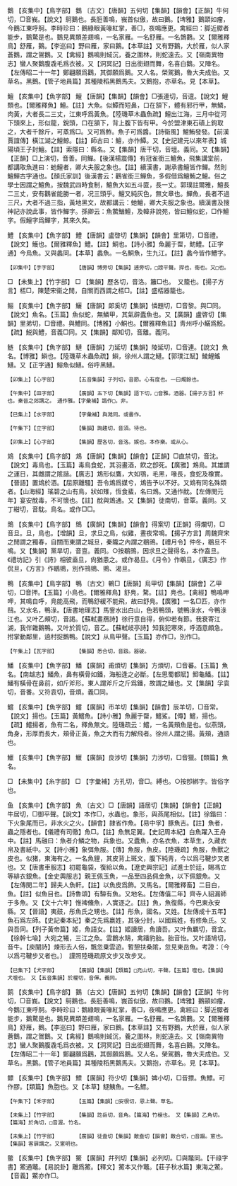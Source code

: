 <!-- { "loadSidebar": true } -->
鵝	【亥集中】【鳥字部】	鵝	〔古文〕【唐韻】五何切【集韻】【韻會】【正韻】牛何切，□音峩。【說文】鴚鵝也。長脰善鳴，峩首似傲，故曰鵝。【埤雅】鵝頸如瘤，今鵝江東呼鴚。李時珍曰：鵝綠眼黃喙紅掌，善□，夜鳴應更。禽經曰：脚近臎者能步，鵝騖是也。鵝見異類差翅鳴，一名家雁。一名舒雁。一名鵱鷜。又【爾雅釋鳥】舒雁，鵝。【李巡曰】野曰雁，家曰鵝。【本草註】又有野鵝，大於雁，似人家蒼鵝，謂之鴐鵝。又【禽經】鵝鳴則蜮沉，養之圍林，則蛇遠去。又【嶺南異物志】蠻人聚鵝腹毳毛爲衣被。又【洞冥記】日出銜翅而舞，名喜白鵝。又陣名。【左傳昭二十一年】鄭翩願爲鸛，其御願爲鵝。又人名。榮駕鵝，魯大夫成伯。又草名。黑鵝。【管子地員篇】其種陵稻黑鵝馬夫。又鵝抱，亦草名。見【本草】。

鱣	【亥集中】【魚字部】	鱣	【唐韻】【集韻】【韻會】□張連切，音邅。【說文】鯉類也。【爾雅釋魚】鱣。【註】大魚。似鱏而短鼻，口在頷下，體有邪行甲，無鱗，肉黃，大者長二三丈，江東呼爲黃魚。【陸璣草木蟲魚疏】鱣出江海，三月中從河下頭來上，形似龍，銳頭，口在頷下，背上腹下皆有甲。今於盟津東石磧上鉤取之，大者千餘斤，可蒸爲□。又可爲鮓。魚子可爲醬。【詩衞風】鱣鮪發發。【前漢賈誼傳】橫江湖之鱣鯨。【註】師古曰：鱣，亦作鱏。又【史記建元以來年表】城陽頃王子封鱣。【註】索隱曰：縣名。又【集韻】唐干切，音壇。義同。又【集韻】【正韻】□上演切，音善。同鱓。【後漢楊震傳】有冠雀銜三鱣魚，飛集講堂前，都講取魚進曰：虵鱣者，卿大夫服之象也。【註】續漢書，謝承書鱣皆作鱓。然則鱣鱓古字通也。【顏氏家訓】後漢書云：鸛雀銜三鱓魚，多假借爲鱣鮪之鱣。俗之學士因謂之鱣魚。按魏武四時食制，鱣魚大如五斗匳，長一丈。郭璞註爾雅，鱣長二三丈，安有鸛雀能勝一者，况三頭乎。鱣又純灰色，無文章也。鱓魚，長者不過三尺，大者不過三指，黃地黑文，故都講云：虵鱣，卿大夫服之象也。續漢書及搜神記亦說此事，皆作鱓字。孫卿云：魚鱉鰌鱣，及韓非說苑，皆曰鱣似蛇，□作鱣字。假鱣字爲鱓字，其來久矣。

鱧	【亥集中】【魚字部】	鱧	【唐韻】盧啓切【集韻】【韻會】里第切，□音禮。【說文】鱯也。【爾雅釋魚】鱧。【註】鮦也。【詩小雅】魚麗于罶，魴鱧。【正字通】今烏魚。又與蠡同。【本草】蠡魚。一名鮦魚，生九江。【註】蠡今皆作鱧字。

	【卯集中】【手字部】		【唐韻】博旁切【集韻】逋旁切，□謗平聲。捍也，衞也。又□也。

□	【未集上】【竹字部】	□	【集韻】歷各切，音洛。籬□也。　又籠也。【揚子方言】桮□，陳楚宋衞之閒，自關而西謂之桮□。【註】盛桮器籠也。

鲡	【亥集中】【魚字部】	鱺	【唐韻】郞奚切【集韻】憐題切，□音黎。與□同。【說文】魚名。【玉篇】魚似蛇，無鱗甲，其氣辟蠹魚也。又【廣韻】盧啓切【集韻】里弟切，□音禮。與鱧同。【博雅】小鮦也。【爾雅釋魚註】靑州呼小鱺爲鮵。【疏】鮵與鱧，音義□同。又【集韻】鄰知切，音離。義同。

鲢	【亥集中】【魚字部】	鰱	【唐韻】力延切【集韻】陵延切，□音連。【說文】魚名。【博雅】鱮也。【陸璣草木蟲魚疏】鱮，徐州人謂之鰱。【郭璞江賦】鯪鯉鰩鰱。又【正字通】鰫魚似鰱。俗呼黑鰱。

	【卯集上】【心字部】		【五音集韻】子列切，音節。心有度也。一曰燭餘也。

	【午集中】【皿字部】		【廣韻】五下切【集韻】語下切，□音雅。酒器。【揚子方言】杯也。秦晉之郊謂之。　通作雅。【字彙補】譌作□，非。

	【巳集上】【水字部】		【字彙補】與澔同。或書作。

	【午集下】【立字部】		【集韻】詢趨切，音須。待也。

	【卯集上】【心字部】		【集韻】歷各切，音洛。娛也。本作樂。或从心。

鴆	【亥集中】【鳥字部】	鴆	【唐韻】【集韻】【韻會】【正韻】□直禁切，音沈。【說文】毒鳥也。【玉篇】毒鳥食蛇，其羽畫酒，飮之卽死。【廣雅】鴆鳥。其雄謂之運日，其雌謂之隂諧。【廣志】鴆形似鷹，大如鶚，毛黑，喙長，食蛇及橡實。【晉語】置鴆於酒。【屈原離騷】吾令鴆爲媒兮，鴆告予以不好。又鴆有同名殊類者。【山海經】瑤碧之山有鳥，狀如雉，恆食蜚，名曰鴆。又通作酖。【左傳閔元年】宴安酖毒，不可懷也。【註】酖與鴆通。又【集韻】徒南切，音覃。義同。又丁紺切，音馾。鳥名。或作□□。

鴠	【亥集中】【鳥字部】	鴠	【廣韻】【集韻】【韻會】得案切【正韻】得爛切，□音旦。旦，鳥也。【增韻】旦，求旦之鳥，似雞，晝夜常鳴。【揚子方言】周魏齊宋之閒謂之獨春，自關而東謂之城旦，秦隴之內謂之鶡鴠。【禮月令】仲冬，鶡旦不鳴。又【集韻】黨旱切，音亶。義同。○按鶡鴠，因求旦之聲得名，本作盍旦。《禮坊記》引《詩》相彼盍旦，尙猶患之。或作曷旦。《月令》作鶡旦，《廣志》作侃旦，《方言》作鶡鴠，別作鳱鴠、鴠、渴旦。

鴨	【亥集中】【鳥字部】	鴨	〔古文〕鵪□【唐韻】烏甲切【集韻】【韻會】乙甲切，□音押。【玉篇】小鳥也。【爾雅釋鳥】舒鳧，騖。【註】鳧也。【禽經】鴨鳴呷呷，其鳴自呼，鳧能高飛，而鴨舒緩不能飛，故曰舒鳧。【廣雅】一名□匹，亦作鴄。又水名，鴨淥。【唐書地理志】馬訾水出白山，色若鴨頭，號鴨淥水，今鴨淥江也。又叶乙頰切，音謁。【蘇軾畫鴈詩】徐行意自得，俯仰若有節。我衰寄江湖，我伴雜鵝鴨。又叶於質切，音乙。【蘇軾岐亭詩】知我犯寒來，呼酒意頗急。拊掌動鄰里，遶村捉鵝鴨。【說文】从鳥甲聲。【玉篇】亦作□，別作□。

	【午集上】【瓦字部】		【集韻】悉合切，音趿。器破。

鱕	【亥集中】【魚字部】	鱕	【廣韻】甫煩切【集韻】方煩切，□音蕃。【玉篇】魚名。【南越志】鱕魚，鼻有橫骨如鐇，海船逢之必斷。【左思蜀都賦】鮣龜鱕。【註】鱕有橫骨在鼻前，如斤斧形。東人謂斧斤之斤爲鐇，故謂之鱕也。又【集韻】孚袁切，音番。又符袁切，音煩。義□同。

鱨	【亥集中】【魚字部】	鱨	【廣韻】市羊切【集韻】【韻會】辰羊切，□音常。【說文】揚也。【玉篇】黃鱨魚。【詩小雅】魚麗于罶，鱨鯊。【傳】鱨，揚也。【疏】鱨揚者，魚有二名，釋魚無文。陸璣疏云：鱨，一名黃頰魚是也。似燕頭，角身，形厚而長大，頰骨正黃，魚之大而有力解飛者。徐州人謂之揚。黃頰，通語也。

鱲	【亥集中】【魚字部】	鱲	【廣韻】良涉切【集韻】力涉切，□音獵。【類篇】魚名。

□	【未集中】【糸字部】	□	【字彙補】方孔切，音□。縛也。○按卽綁字。皆俗字也。

鱼	【亥集中】【魚字部】	魚	〔古文〕□【唐韻】語居切【集韻】【韻會】【正韻】牛居切，□御平聲。【說文】本作□，水蟲也。象形，與燕尾相似。【註】徐鍇曰：下火象尾而已，非水火之火。【韻會】隷省作魚。【易中孚】豚魚吉。【註】魚者，蟲之隱者也。【儀禮有司徹】魚□。【註】魚無足翼。【史記周本紀】白魚躍入王舟中。【註】馬融曰：魚者介鱗之物，兵象也。又蠹魚，亦名衣魚，本草生，久藏衣帛及書紙中。又【詩小雅】象弭魚服。【傳】魚服，魚皮。【陸璣疏】魚服，魚獸之皮也。似猪，東海有之。一名魚貍，其皮背上斑文，腹下純靑，今以爲弓鞬步叉者也。又【唐書車服志】初罷龜袋，復給以魚。【遼史興宗記】試進士於廷，賜馮立等緋衣銀魚。【金史輿服志】親王佩玉魚，一品至四品佩金魚，以下佩銀魚。又【左傳閔二年】歸夫人魚軒。【註】以魚皮爲飾。又馬名。【爾雅釋畜】二目白，魚。【註】似魚目也。【詩魯頌】有驔有魚。又地名。【左傳僖二年】齊寺人貂漏師于多魚。又【文十六年】惟裨儵魚，人實逐之。【註】魚，魚復縣，今巴東永安縣。又【晉語】夷鼓，彤魚氏之甥也。【註】彤魚，國名。又姓。【左傳成十五年】魚石爲左師。【史記秦本紀】秦之先爲嬴姓，其後分封，以國爲姓，有修魚氏。又與吾同。【列子黃帝篇】姬，魚語女。【註】姬讀居，魚讀吾。又叶魚羈切，音宜。【徐幹七喩】大宛之犧，三江之魚。雲鶬水鵠，禽蹯豹胎。胎音怡。又叶語鳩切，音牛。【庾闡詩】煉形去人俗，飄忽乗雲遊。暫憩扶桑隂，忽見東岳魚。考證：〔今以爲弓鞬步又者也。〕　謹照陸璣疏原文步又改步叉。 

	【巳集下】【犬字部】		【廣韻】【集韻】【類篇】□充山切，平聲。【玉篇】噬也。【集韻】犬噬也。　又【五音集韻】於權切，音僤。義同。

鹅	【亥集中】【鳥字部】	鵝	〔古文〕【唐韻】五何切【集韻】【韻會】【正韻】牛何切，□音峩。【說文】鴚鵝也。長脰善鳴，峩首似傲，故曰鵝。【埤雅】鵝頸如瘤，今鵝江東呼鴚。李時珍曰：鵝綠眼黃喙紅掌，善□，夜鳴應更。禽經曰：脚近臎者能步，鵝騖是也。鵝見異類差翅鳴，一名家雁。一名舒雁。一名鵱鷜。又【爾雅釋鳥】舒雁，鵝。【李巡曰】野曰雁，家曰鵝。【本草註】又有野鵝，大於雁，似人家蒼鵝，謂之鴐鵝。又【禽經】鵝鳴則蜮沉，養之圍林，則蛇遠去。又【嶺南異物志】蠻人聚鵝腹毳毛爲衣被。又【洞冥記】日出銜翅而舞，名喜白鵝。又陣名。【左傳昭二十一年】鄭翩願爲鸛，其御願爲鵝。又人名。榮駕鵝，魯大夫成伯。又草名。黑鵝。【管子地員篇】其種陵稻黑鵝馬夫。又鵝抱，亦草名。見【本草】。

鳔	【亥集中】【魚字部】	鰾	【廣韻】符少切【集韻】婢小切，□音摽。魚鰾。可作膠。【類篇】魚胞也。又【本草】鱁鮧魚。一名鰾。

	【午集下】【禾字部】		【玉篇】【集韻】□安很切，恩上聲。草名。

	【未集上】【竹字部】		【集韻】訖岳切，音角。【篇海】竹榱也。　又【集韻】乙角切。【篇海】於角切，□音渥。竹名。

	【未集上】【竹字部】		【廣韻】徒盍切【集韻】敵盍切【韻會】敵合切，□音蹋。窻也。【集韻】客扉謂之。又窻明也。

鳖	【亥集中】【魚字部】	鱉	【廣韻】幷列切【集韻】必列切。□與鼈同。【干祿字書】鱉通鼈。【易說卦】離爲鱉。【釋文】鱉本又作鼈。【莊子秋水篇】東海之鱉。【音義】鱉亦作□。

